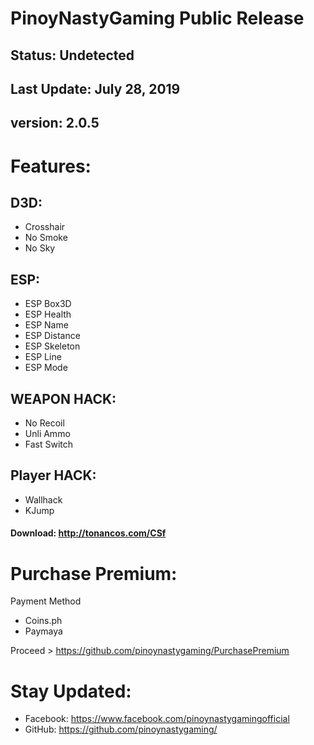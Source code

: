 # PinoyNastyGaming Public Release

## Status: Undetected 
## Last Update: July 28, 2019
## version: 2.0.5


# Features:

## D3D:
   - Crosshair
   - No Smoke
   - No Sky
   
## ESP: 
   - ESP Box3D
   - ESP Health
   - ESP Name
   - ESP Distance
   - ESP Skeleton
   - ESP Line
   - ESP Mode

## WEAPON HACK:
   - No Recoil
   - Unli Ammo
   - Fast Switch
   
## Player HACK:
   - Wallhack
   - KJump
   
#### Download: http://tonancos.com/CSf


# Purchase Premium:

Payment Method
   - Coins.ph
   - Paymaya
   
   Proceed > https://github.com/pinoynastygaming/PurchasePremium

# Stay Updated:

   - Facebook: https://www.facebook.com/pinoynastygamingofficial
   - GitHub: https://github.com/pinoynastygaming/
   
